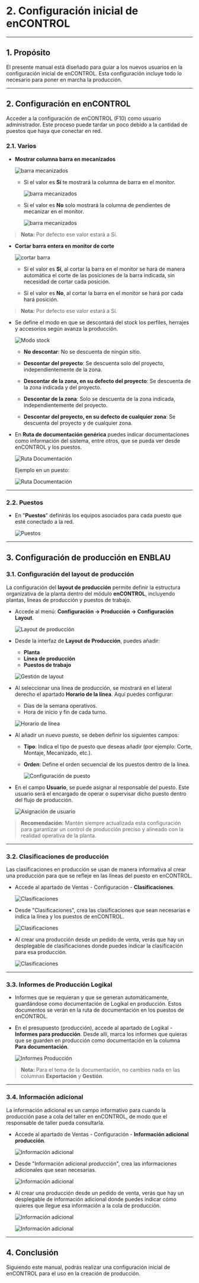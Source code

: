 # 2. Configuración inicial de enCONTROL

---

## 1. Propósito

El presente manual está diseñado para guiar a los nuevos usuarios en la configuración inicial de enCONTROL. Esta configuración incluye todo lo necesario para poner en marcha la producción.

---

## 2. Configuración en enCONTROL

Acceder a la configuración de enCONTROL (F10) como usuario administrador. Este proceso puede tardar un poco debido a la cantidad de puestos que haya que conectar en red.

### 2.1. Varios

- **Mostrar columna barra en mecanizados**

  ![barra mecanizados](Imagenes/CO_Config_enCONTROL/barra_mecanizados.jpg)

  - Si el valor es **Sí** te mostrará la columna de barra en el monitor.

    ![barra mecanizados](Imagenes/CO_Config_enCONTROL/barra_mecanizados2.jpg)

  - Si el valor es **No** solo mostrará la columna de pendientes de mecanizar en el monitor.

    ![barra mecanizados](Imagenes/CO_Config_enCONTROL/barra_mecanizados3.jpg)

>**Nota:** Por defecto ese valor estará a Sí.

  
- **Cortar barra entera en monitor de corte**

  ![cortar barra](Imagenes/CO_Config_enCONTROL/cortar_barra.jpg)

  - Si el valor es **Sí**, al cortar la barra en el monitor se hará de manera automática el corte de las posiciones de la barra indicada, sin necesidad de cortar cada posición. 

  - Si el valor es **No**, al cortar la barra en el monitor se hará por cada hará posición.

>**Nota:** Por defecto ese valor estará a Sí.

- Se define el modo en que se descontará del stock los perfiles, herrajes y accesorios según avanza la producción.

  ![Modo stock](Imagenes/CO_Config_enCONTROL/varios_modo.jpg)

  - **No descontar**: No se descuenta de ningún sitio.

  - **Descontar del proyecto**: Se descuenta solo del proyecto, independientemente de la zona.

  - **Descontar de la zona, en su defecto del proyecto**: Se descuenta de la zona indicada y del proyecto.

  - **Descontar de la zona**: Solo se descuenta de la zona indicada, independientemente del proyecto.

  - **Descontar del proyecto, en su defecto de cualquier zona**: Se descuenta del proyecto y de cualquier zona.

- En **Ruta de documentación genérica** puedes indicar documentaciones como información del sistema, entre otros, que se pueda ver desde enCONTROL y los puestos.

  ![Ruta Documentación](Imagenes/CO_Config_enCONTROL/ruta_doc.jpg)

  Ejemplo en un puesto:

  ![Ruta Documentación](Imagenes/CO_Config_enCONTROL/ruta_doc2.jpg)

---

### 2.2. Puestos

- En "**Puestos**" definirás los equipos asociados para cada puesto que esté conectado a la red.

  ![Puestos](Imagenes/CO_Config_enCONTROL/puestos.jpg)

---

## 3. Configuración de producción en ENBLAU

### 3.1. Configuración del layout de producción

La configuración del **layout de producción** permite definir la estructura organizativa de la planta dentro del módulo **enCONTROL**, incluyendo plantas, líneas de producción y puestos de trabajo.

- Accede al menú: **Configuración → Producción → Configuración Layout**.

   ![Layout de producción](Imagenes/CO_Config_enCONTROL/layout_produccion.jpg)

- Desde la interfaz de **Layout de Producción**, puedes añadir:

  - **Planta**
  - **Línea de producción**
  - **Puestos de trabajo**

   ![Gestión de layout](Imagenes/CO_Config_enCONTROL/layout_produccion2.jpg)

- Al seleccionar una línea de producción, se mostrará en el lateral derecho el apartado **Horario de la línea**. Aquí puedes configurar:
 
  - Días de la semana operativos.
  - Hora de inicio y fin de cada turno.

   ![Horario de línea](Imagenes/CO_Config_enCONTROL/layout_produccion3.jpg)

- Al añadir un nuevo puesto, se deben definir los siguientes campos:

  - **Tipo**: Indica el tipo de puesto que deseas añadir (por ejemplo: Corte, Montaje, Mecanizado, etc.).
  - **Orden**: Define el orden secuencial de los puestos dentro de la línea.

    ![Configuración de puesto](Imagenes/CO_Config_enCONTROL/layout_produccion4.jpg)

- En el campo **Usuario**, se puede asignar al responsable del puesto. Este usuario será el encargado de operar o supervisar dicho puesto dentro del flujo de producción.

  ![Asignación de usuario](Imagenes/CO_Config_enCONTROL/layout_produccion5.jpg)


> **Recomendación:** Mantén siempre actualizada esta configuración para garantizar un control de producción preciso y alineado con la realidad operativa de la planta.

---

### 3.2. Clasificaciones de producción

Las clasificaciones en producción se usan de manera informativa al crear una producción para que se refleje en las líneas del puesto en enCONTROL.

- Accede al apartado de Ventas - Configuración - **Clasificaciones**.

  ![Clasificaciones](Imagenes/CO_Config_enCONTROL/clasificasiones.jpg)

- Desde "Clasificaciones", crea las clasificaciones que sean necesarias e indica la línea y los puestos de enCONTROL.

  ![Clasificaciones](Imagenes/CO_Config_enCONTROL/clasificasiones2.jpg)

- Al crear una producción desde un pedido de venta, verás que hay un desplegable de clasificaciones donde puedes indicar la clasificación para esa producción.

  ![Clasificaciones](Imagenes/CO_Config_enCONTROL/clasificasiones3.jpg)

---

### 3.3. Informes de Producción Logikal

- Informes que se requieran y que se generan automáticamente, guardándose como documentación de Logikal en producción. Estos documentos se verán en la ruta de documentación en los puestos de enCONTROL.

- En el presupuesto (producción), accede al apartado de Logikal - **Informes para producción**. Desde allí, marca los informes que quieras que se guarden en producción como documentación en la columna **Para documentación**.

  ![Informes Producción](Imagenes/CO_Config_enCONTROL/informes_produccion.jpg)

> **Nota:** Para el tema de la documentación, no cambies nada en las columnas **Exportación** y **Gestión**.

---

### 3.4. Información adicional

La información adicional es un campo informativo para cuando la producción pase a cola del taller en enCONTROL, de modo que el responsable de taller pueda consultarla.

- Accede al apartado de Ventas - Configuración - **Información adicional producción**.

  ![Información adicional](Imagenes/CO_Config_enCONTROL/info_adicional.jpg)

- Desde "Información adicional producción", crea las informaciones adicionales que sean necesarias.

  ![Información adicional](Imagenes/CO_Config_enCONTROL/info_adicional1.jpg)

- Al crear una producción desde un pedido de venta, verás que hay un desplegable de información adicional donde puedes indicar cómo quieres que llegue esa información a la cola de producción.

  ![Información adicional](Imagenes/CO_Config_enCONTROL/info_adicional2.jpg)

  ![Información adicional](Imagenes/CO_Config_enCONTROL/info_adicional3.jpg)

---

## 4. Conclusión

Siguiendo este manual, podrás realizar una configuración inicial de enCONTROL para el uso en la creación de producción.